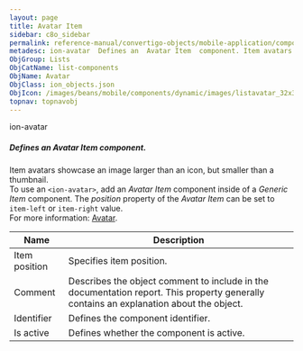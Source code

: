 ```yaml
---
layout: page
title: Avatar Item
sidebar: c8o_sidebar
permalink: reference-manual/convertigo-objects/mobile-application/components/list-components/avatar-item/
metadesc: ion-avatar  Defines an  Avatar Item  component. Item avatars showcase an image larger than an icon, but smaller than a thumbnail. To use an  &lt;ion-a
ObjGroup: Lists
ObjCatName: list-components
ObjName: Avatar
ObjClass: ion_objects.json
ObjIcon: /images/beans/mobile/components/dynamic/images/listavatar_32x32.png
topnav: topnavobj
---
```

ion-avatar<br/>

##### Defines an <i>Avatar Item</i> component.<br/>
Item avatars showcase an image larger than an icon, but smaller than a thumbnail.<br/>
To use an <code>&lt;ion-avatar&gt;</code>, add an <i>Avatar Item</i> component inside of a <i>Generic Item</i> component. The <i>position</i> property of the <i>Avatar Item</i> can be set to <code>item-left</code> or <code>item-right</code> value.<br/>
 For more information: <a href='https://ionicframework.com/docs/v3/components/#avatar-list' target='_blank'>Avatar</a>.

Name | Description 
--- | ---
Item position | Specifies item position.
Comment | Describes the object comment to include in the documentation report.  This property generally contains an explanation about the object. 
Identifier | Defines the component identifier.  
Is active | Defines whether the component is active. 

